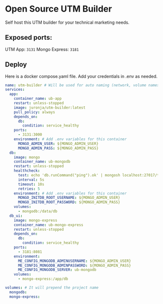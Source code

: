# Open Source UTM Builder

Self host this UTM builder for your technical marketing needs.

## Exposed ports:
UTM App: `3131`
Mongo Express: `3181` 

## Deploy

Here is a docker compose.yaml file. Add your credentials in .env as needed.

```yaml
name: utm-builder # Will be used for auto naming (network, volume names)
services:
  app:
    container_name: ub-app
    restart: unless-stopped
    image: juronja/utm-builder:latest
    pull_policy: always
    depends_on:
      db:
        condition: service_healthy
    ports:
      - 3131:3000
    environment: # Add .env variables for this container
      MONGO_ADMIN_USER: ${MONGO_ADMIN_USER}
      MONGO_ADMIN_PASS: ${MONGO_ADMIN_PASS}
  db:
    image: mongo
    container_name: ub-mongodb
    restart: unless-stopped
    healthcheck:
      test: echo 'db.runCommand("ping").ok' | mongosh localhost:27017/test --quiet
      interval: 5s
      timeout: 10s
      retries: 5
    environment: # Add .env variables for this container
      MONGO_INITDB_ROOT_USERNAME: ${MONGO_ADMIN_USER}
      MONGO_INITDB_ROOT_PASSWORD: ${MONGO_ADMIN_PASS}
    volumes:
      - mongodb:/data/db
  db_ui:
    image: mongo-express
    container_name: ub-mongo-express
    restart: unless-stopped
    depends_on:
      db:
        condition: service_healthy
    ports: 
      - 3181:8081
    environment:
      ME_CONFIG_MONGODB_ADMINUSERNAME: ${MONGO_ADMIN_USER}
      ME_CONFIG_MONGODB_ADMINPASSWORD: ${MONGO_ADMIN_PASS}
      ME_CONFIG_MONGODB_SERVER: ub-mongodb
    volumes:
      - mongo-express:/app/db

volumes: # It will prepend the project name
  mongodb:
  mongo-express:      
```

